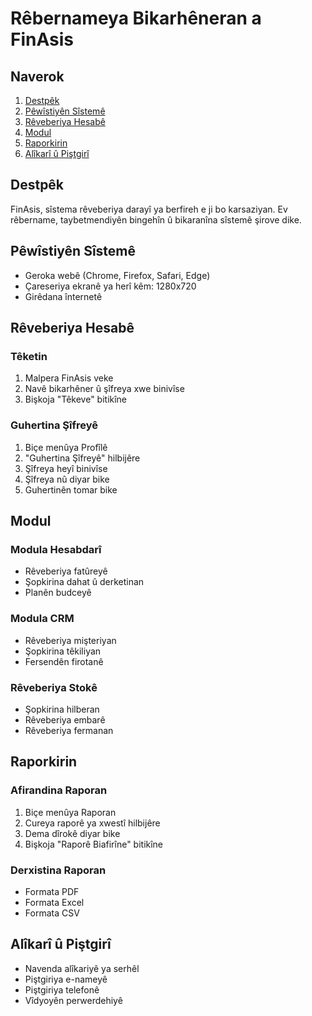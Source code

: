 # Rêbernameya Bikarhêneran a FinAsis

## Naverok
1. [Destpêk](#destpêk)
2. [Pêwîstiyên Sîstemê](#pêwîstiyên-sîstemê)
3. [Rêveberiya Hesabê](#rêveberiya-hesabê)
4. [Modul](#modul)
5. [Raporkirin](#raporkirin)
6. [Alîkarî û Piştgirî](#alîkarî-û-piştgirî)

## Destpêk

FinAsis, sîstema rêveberiya darayî ya berfireh e ji bo karsaziyan. Ev rêbername, taybetmendiyên bingehîn û bikaranîna sîstemê şirove dike.

## Pêwîstiyên Sîstemê

- Geroka webê (Chrome, Firefox, Safari, Edge)
- Çareseriya ekranê ya herî kêm: 1280x720
- Girêdana înternetê

## Rêveberiya Hesabê

### Têketin
1. Malpera FinAsis veke
2. Navê bikarhêner û şîfreya xwe binivîse
3. Bişkoja "Têkeve" bitikîne

### Guhertina Şîfreyê
1. Biçe menûya Profîlê
2. "Guhertina Şîfreyê" hilbijêre
3. Şîfreya heyî binivîse
4. Şîfreya nû diyar bike
5. Guhertinên tomar bike

## Modul

### Modula Hesabdarî
- Rêveberiya fatûreyê
- Şopkirina dahat û derketinan
- Planên budceyê

### Modula CRM
- Rêveberiya mişteriyan
- Şopkirina têkiliyan
- Fersendên firotanê

### Rêveberiya Stokê
- Şopkirina hilberan
- Rêveberiya embarê
- Rêveberiya fermanan

## Raporkirin

### Afirandina Raporan
1. Biçe menûya Raporan
2. Cureya raporê ya xwestî hilbijêre
3. Dema dîrokê diyar bike
4. Bişkoja "Raporê Biafirîne" bitikîne

### Derxistina Raporan
- Formata PDF
- Formata Excel
- Formata CSV

## Alîkarî û Piştgirî

- Navenda alîkariyê ya serhêl
- Piştgiriya e-nameyê
- Piştgiriya telefonê
- Vîdyoyên perwerdehiyê 